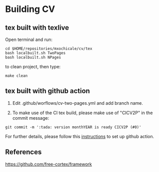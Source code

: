 # Building CV

## tex built with texlive
Open terminal and run:
```
cd $HOME/repositories/mxochicale/cv/tex
bash localbuilt.sh TwoPages 
bash localbuilt.sh NPages 
```
to clean project, then type:
```
make clean
```

## tex built with github action 
1. Edit .github/worflows/cv-two-pages.yml and add branch name.

2. To make use of the CI tex build, please make use of "CICV2P" in the commit message: 
```
git commit -m ':tada: version monthYEAR is ready CICV2P (#0)'
```

For further details, please follow this [instructions](https://github.com/free-cortex/framework/tree/main/workflow) to set up github action.

## References 
https://github.com/free-cortex/framework
